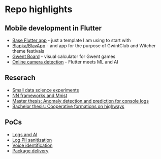 # Repo highlights

## Mobile development in Flutter

- [Base Flutter app](https://github.com/OBorovec/app-FlutterAppBase) - just a template I am using to start with
- [Blapka/BlavApp](https://github.com/OBorovec/app-BlaviconApp) - and app for the purpose of GwintClub and Witcher theme festivals
- [Gwent Board](https://github.com/OBorovec/app-GwentBoard) - visual calculator for Gwent games
- [Online camera detection](https://github.com/OBorovec/app-FlutterOnlineDetectionApp) - Flutter meets ML and AI

## Reserach

- [Small data science experiments](https://github.com/OBorovec/ds-experiments)
- [NN frameworks and Mnist](https://github.com/OBorovec/ds-MnistAndNN)
- [Master thesis: Anomaly detection and prediction for console logs](https://github.com/OBorovec/research-AnomalyDetectionAndPrediction)
- [Bachelor thesis: Cooperative formations on highways](https://github.com/OBorovec/research-CooperativeFormationsOnHighway)

## PoCs
- [Logs and AI](https://github.com/OBorovec/poc-log-ai)
- [Log PII sanitization](https://github.com/OBorovec/poc-log-pii-sanitization)
- [Voice identification](https://github.com/OBorovec/poc-voice-identification)
- [Package delivery](https://github.com/OBorovec/poc-package-delivery)
